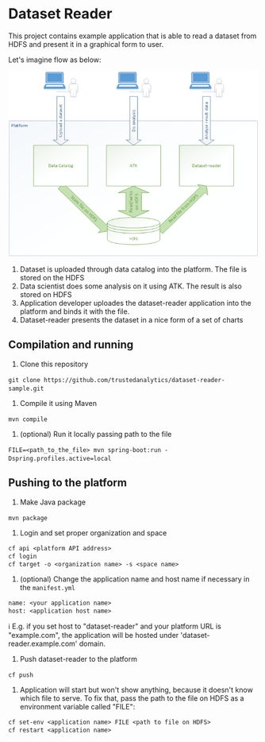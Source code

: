 # Dataset Reader

This project contains example application that is able to read a dataset from HDFS and present it in a graphical form to user.

Let's imagine flow as below:

![](docs/dataset-reader.png)

1. Dataset is uploaded through data catalog into the platform. The file is stored on the HDFS
2. Data scientist does some analysis on it using ATK. The result is also stored on HDFS
3. Application developer uploades the dataset-reader application into the platform and binds it with the file.
4. Dataset-reader presents the dataset in a nice form of a set of charts

## Compilation and running

1. Clone this repository
  
  ```git clone https://github.com/trustedanalytics/dataset-reader-sample.git```
1. Compile it using Maven
  
  ```mvn compile```
1. (optional) Run it locally passing path to the file

  ```FILE=<path_to_the_file> mvn spring-boot:run -Dspring.profiles.active=local```

## Pushing to the platform

1. Make Java package

  ```mvn package```
1. Login and set proper organization and space
  
  ```
cf api <platform API address>
cf login
cf target -o <organization name> -s <space name>
```
1. (optional) Change the application name and host name if necessary in the ```manifest.yml```
  
  ```
  name: <your application name>
  host: <application host name>
  ```
  :information_source: E.g. if you set host to "dataset-reader" and your platform URL is "example.com", the application will be hosted under 'dataset-reader.example.com' domain.
1. Push dataset-reader to the platform
  
  ```cf push```
1. Application will start but won't show anything, because it doesn't know which file to serve. To fix that, pass the path to the file on HDFS as a environment variable called "FILE":
  
  ```
cf set-env <application name> FILE <path to file on HDFS>
cf restart <application name>
```
